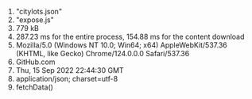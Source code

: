 1) "citylots.json"
2) "expose.js"
3) 779 kB
4) 287.23 ms for the entire process, 154.88 ms for the content download
5) Mozilla/5.0 (Windows NT 10.0; Win64; x64) AppleWebKit/537.36 (KHTML, like Gecko) Chrome/124.0.0.0 Safari/537.36
6) GitHub.com
7) Thu, 15 Sep 2022 22:44:30 GMT
8) application/json; charset=utf-8
9) fetchData()